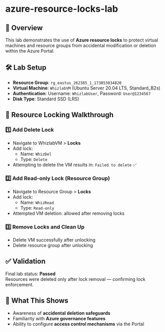 # azure-resource-locks-lab

## 📘 Overview
This lab demonstrates the use of **Azure resource locks** to protect virtual machines and resource groups from accidental modification or deletion within the Azure Portal.

## 🛠️ Lab Setup
- **Resource Group**: `rg_eastus_262385_1_173853034820`
- **Virtual Machine**: `WhizlabVM` (Ubuntu Server 20.04 LTS, Standard_B2s)
- **Authentication**: Username: `WhizlabUser`, Password: `User@1234567`
- **Disk Type**: Standard SSD (LRS)

## 🔐 Resource Locking Walkthrough

### 1️⃣ Add Delete Lock
- Navigate to WhizlabVM > **Locks**
- Add lock:  
  - Name: `WhizDel`  
  - Type: `Delete`
- Attempting to delete the VM results in: `Failed to delete` ✅

### 2️⃣ Add Read-only Lock (Resource Group)
- Navigate to Resource Group > **Locks**
- Add lock:  
  - Name: `WhizRead`  
  - Type: `Read-only`
- Attempted VM deletion: allowed after removing locks

### 3️⃣ Remove Locks and Clean Up
- Delete VM successfully after unlocking
- Delete resource group after unlocking

## ✅ Validation
Final lab status: **Passed**  
Resources were deleted only after lock removal — confirming lock enforcement.

## 🚀 What This Shows
- Awareness of **accidental deletion safeguards**
- Familiarity with **Azure governance features**
- Ability to configure **access control mechanisms** via the Portal
